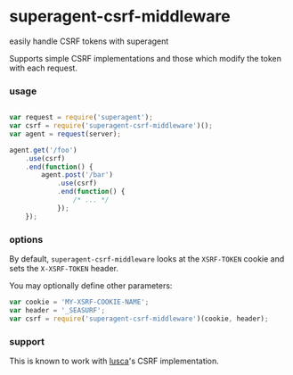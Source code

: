 # superagent-csrf-middleware

easily handle CSRF tokens with superagent

Supports simple CSRF implementations and those which modify the token with each request.

### usage

```javascript

var request = require('superagent');
var csrf = require('superagent-csrf-middleware')();
var agent = request(server);

agent.get('/foo')
    .use(csrf)
    .end(function() {
        agent.post('/bar')
            .use(csrf)
            .end(function() {
                /* ... */
            });
    });
```

### options

By default, `superagent-csrf-middleware` looks at the `XSRF-TOKEN` cookie and sets the `X-XSRF-TOKEN` header. 

You may optionally define other parameters:

```javascript
var cookie = 'MY-XSRF-COOKIE-NAME';
var header = '_SEASURF';
var csrf = require('superagent-csrf-middleware')(cookie, header);
```

### support

This is known to work with [lusca](https://github.com/krakenjs/lusca)'s CSRF implementation.
